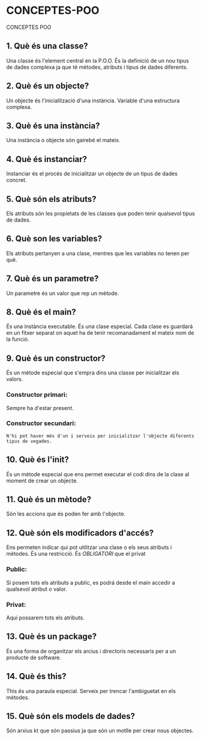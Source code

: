# CONCEPTES-POO

CONCEPTES POO

## 1. Què és una classe?

Una classe és l'element central en la P.O.O. És la definició de un nou tipus de dades complexa ja que té mètodes, atributs i tipus de dades diferents.

## 2. Què és un objecte?

Un objecte és l'inicialització d'una instància. Variable d'una estructura complexa.

## 3. Què és una instància?

Una instància o objecte són gairebé el mateix.  

## 4. Què és instanciar?

Instanciar és el procés de inicialitzar un objecte de un tipus de dades concret.

## 5. Què són els atributs?

Els atributs són les propietats de les classes que poden tenir qualsevol tipus de dades.

## 6. Què son les variables?

Els atributs pertanyen a una clase, mentres que les variables no tenen per què.

## 7. Què és un parametre?

Un parametre és un valor que rep un mètode.

## 8. Què és el main?

És una instància executable. És una clase especial. Cada clase es guardará en un fitxer separat on aquet ha de tenir recomanadament el mateix nom de la funció.

## 9. Què és un constructor?

És un mètode especial que s'empra dins una classe per inicialitzar els valors.

### Constructor primari:
	
 Sempre ha d'estar present.
	
### Constructor secundari:
	
	N'hi pot haver més d'un i serveix per inicialitzar l'objecte diferents tipus de vegades.
	
## 10. Què és l'init?

És un mètode especial que ens permet executar el codi dins de la clase al moment de crear un objecte.

## 11. Què és un mètode?

Són les accions que és poden fer amb l'objecte.

## 12. Què són els modificadors d'accés?

Ens permeten indicar qui pot utilitzar una clase o els seus atributs i mètodes. És una restricció. És *OBLIGATORI* que el privat 

### Public:
	
Si posem tots els atributs a public, es podrá desde el main accedir a qualsevol atribut 							o valor. 
	
### Privat:
	
Aquí possarem tots els atributs.
	
## 13. Què és un package?

És una forma de organitzar els arcius i directoris necessaris per a un producte de software.

## 14. Què és this?

This és una paraula especial. Serveix per trencar l'ambiguetat en els mètodes.

## 15. Què són els models de dades?

Són arxius kt que són passius ja que són un motlle per crear nous objectes.


